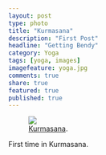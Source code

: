 ```yaml
---
layout: post
type: photo
title: "Kurmasana"
description: "First Post"
headline: "Getting Bendy"
category: Yoga
tags: [yoga, images]
imagefeature: yoga.jpg
comments: true
share: true
featured: true
published: true
---
```




<figure>
  <a href="http://i1208.photobucket.com/albums/cc370/apegg23/yoga_zpsm93t2zv6.jpg"><img src="http://i1208.photobucket.com/albums/cc370/apegg23/yoga_zpsm93t2zv6.jpg"></a>
  <figcaption><a href="http://abiethman.github.io/" data-toggle="tooltip" title="Visit my website">Kurmasana</a>.</figcaption>
</figure>

First time in Kurmasana.